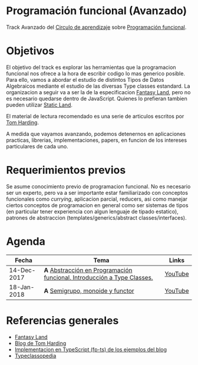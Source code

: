 # Programación funcional (Avanzado)

Track Avanzado del [Circulo de aprendizaje](https://github.com/circulo-aprendizaje/organizacion) sobre [Programación funcional](https://github.com/circulo-aprendizaje/programacion-funcional).

# Objetivos

El objetivo del track es explorar las herramientas que la programacion funcional nos ofrece a la hora de escribir codigo lo mas generico posible. Para ello, vamos a abordar el estudio de distintos Tipos de Datos Algebraicos mediante el estudio de las diversas Type classes estandard. La organizacion a seguir va a ser la de la especificacion [Fantasy Land](https://github.com/fantasyland/fantasy-land), pero no es necesario quedarse dentro de JavaScript. Quienes lo prefieran tambien pueden utilizar [Static Land](https://github.com/rpominov/static-land/blob/master/docs/spec.md).

El material de lectura recomendado es una serie de articulos escritos por [Tom Harding](http://www.tomharding.me/).

A medida que vayamos avanzando, podemos detenernos en aplicaciones practicas, librerias, implementaciones, papers, en funcion de los intereses particulares de cada uno.

# Requerimientos previos

Se asume conocimiento previo de programacion funcional. No es necesario ser un experto, pero va a ser importante estar familiarizado con conceptos funcionales como _currying_, aplicacion parcial, reducers, asi como manejar ciertos conceptos de programacion en general como ser sistemas de tipos (en particular tener experiencia con algun lenguaje de tipado estatico), patrones de abstraccion (templates/generics/abstract classes/interfaces).

# Agenda

Fecha | Tema | Links
--- | --- | ---
14-Dec-2017 | **A** [Abstracción en Programación funcional. Introducción a Type Classes.](https://github.com/circulo-aprendizaje/programacion-funcional/tree/master/avanzado/01-setoide-ord) | [YouTube](https://www.youtube.com/watch?v=rIUBzLdhbgY)
18-Jan-2018 | **A** [Semigrupo, monoide y functor](https://github.com/circulo-aprendizaje/programacion-funcional/tree/master/avanzado/02-semigrupo-monoide-functor) | [YouTube](https://www.youtube.com/watch?v=ldIuDECuWm8)

# Referencias generales

* [Fantasy Land](https://github.com/fantasyland/fantasy-land)
* [Blog de Tom Harding](http://www.tomharding.me/)
* [Implementacion en TypeScript (fp-ts) de los ejemplos del blog](https://github.com/gcanti/fp-ts/tree/master/docs/fantas-eel-and-specification)
* [Typeclassopedia](https://wiki.haskell.org/Typeclassopedia)
